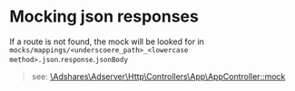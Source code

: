 # Mocking json responses

If a route is not found, the mock will be looked for in `mocks/mappings/<underscoere_path>_<lowercase method>.json`.`response`.`jsonBody`

> see: [\Adshares\Adserver\Http\Controllers\App\AppController::mock](/app/Http/Controllers/App/AppController.php#L69)

